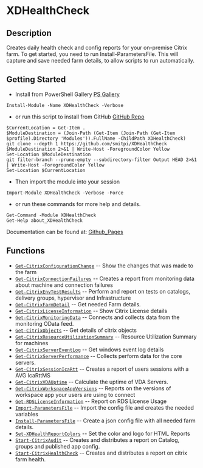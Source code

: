 # XDHealthCheck
 
## Description
Creates daily health check and config reports for your on-premise Citrix farm. To get started, you need to run Install-ParametersFile.
This will capture and save needed farm details, to allow scripts to run automatically.
 
## Getting Started
- Install from PowerShell Gallery [PS Gallery](https://www.powershellgallery.com/packages/XDHealthCheck)
```
Install-Module -Name XDHealthCheck -Verbose
```
- or run this script to install from GitHub [GitHub Repo](https://github.com/smitpi/XDHealthCheck)
```
$CurrentLocation = Get-Item .
$ModuleDestination = (Join-Path (Get-Item (Join-Path (Get-Item $profile).Directory 'Modules')).FullName -ChildPath XDHealthCheck)
git clone --depth 1 https://github.com/smitpi/XDHealthCheck $ModuleDestination 2>&1 | Write-Host -ForegroundColor Yellow
Set-Location $ModuleDestination
git filter-branch --prune-empty --subdirectory-filter Output HEAD 2>&1 | Write-Host -ForegroundColor Yellow
Set-Location $CurrentLocation
```
- Then import the module into your session
```
Import-Module XDHealthCheck -Verbose -Force
```
- or run these commands for more help and details.
```
Get-Command -Module XDHealthCheck
Get-Help about_XDHealthCheck
```
Documentation can be found at: [Github_Pages](https://smitpi.github.io/XDHealthCheck)
 
## Functions
- [`Get-CitrixConfigurationChange`](https://smitpi.github.io/XDHealthCheck/Get-CitrixConfigurationChange) -- Show the changes that was made to the farm
- [`Get-CitrixConnectionFailures`](https://smitpi.github.io/XDHealthCheck/Get-CitrixConnectionFailures) -- Creates a report from monitoring data about machine and connection failures
- [`Get-CitrixEnvTestResults`](https://smitpi.github.io/XDHealthCheck/Get-CitrixEnvTestResults) -- Perform and report on tests on catalogs, delivery groups, hypervisor and Infrastructure
- [`Get-CitrixFarmDetail`](https://smitpi.github.io/XDHealthCheck/Get-CitrixFarmDetail) -- Get needed Farm details.
- [`Get-CitrixLicenseInformation`](https://smitpi.github.io/XDHealthCheck/Get-CitrixLicenseInformation) -- Show Citrix License details
- [`Get-CitrixMonitoringData`](https://smitpi.github.io/XDHealthCheck/Get-CitrixMonitoringData) -- Connects and collects data from the monitoring OData feed.
- [`Get-CitrixObjects`](https://smitpi.github.io/XDHealthCheck/Get-CitrixObjects) -- Get details of citrix objects
- [`Get-CitrixResourceUtilizationSummary`](https://smitpi.github.io/XDHealthCheck/Get-CitrixResourceUtilizationSummary) -- Resource Utilization Summary for machines
- [`Get-CitrixServerEventLog`](https://smitpi.github.io/XDHealthCheck/Get-CitrixServerEventLog) -- Get windows event log details
- [`Get-CitrixServerPerformance`](https://smitpi.github.io/XDHealthCheck/Get-CitrixServerPerformance) -- Collects perform data for the core servers.
- [`Get-CitrixSessionIcaRtt`](https://smitpi.github.io/XDHealthCheck/Get-CitrixSessionIcaRtt) -- Creates a report of users sessions with a AVG IcaRttMS
- [`Get-CitrixVDAUptime`](https://smitpi.github.io/XDHealthCheck/Get-CitrixVDAUptime) -- Calculate the uptime of VDA Servers.
- [`Get-CitrixWorkspaceAppVersions`](https://smitpi.github.io/XDHealthCheck/Get-CitrixWorkspaceAppVersions) -- Reports on the versions of workspace app your users are using to connect
- [`Get-RDSLicenseInformation`](https://smitpi.github.io/XDHealthCheck/Get-RDSLicenseInformation) -- Report on RDS License Usage
- [`Import-ParametersFile`](https://smitpi.github.io/XDHealthCheck/Import-ParametersFile) -- Import the config file and creates the needed variables
- [`Install-ParametersFile`](https://smitpi.github.io/XDHealthCheck/Install-ParametersFile) -- Create a json config file with all needed farm details.
- [`Set-XDHealthReportColors`](https://smitpi.github.io/XDHealthCheck/Set-XDHealthReportColors) -- Set the color and logo for HTML Reports
- [`Start-CitrixAudit`](https://smitpi.github.io/XDHealthCheck/Start-CitrixAudit) -- Creates and distributes  a report on Catalog, groups and published app config.
- [`Start-CitrixHealthCheck`](https://smitpi.github.io/XDHealthCheck/Start-CitrixHealthCheck) -- Creates and distributes  a report on citrix farm health.
